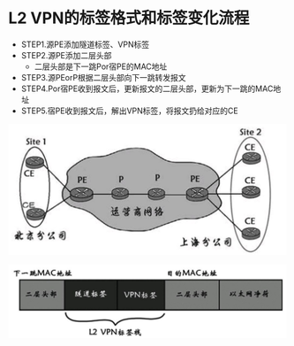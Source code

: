 # L2 VPN的标签格式和标签变化流程

* STEP1.源PE添加隧道标签、VPN标签
* STEP2.源PE添加二层头部
  * 二层头部是下一跳Por宿PE的MAC地址
* STEP3.源PEorP根据二层头部向下一跳转发报文
* STEP4.Por宿PE收到报文后，更新报文的二层头部，更新为下一跳的MAC地址
* STEP5.宿PE收到报文后，解出VPN标签，将报文扔给对应的CE

![](/assets/Figure-0166-161.jpg)

![](/assets/Figure-0168-163.jpg)



